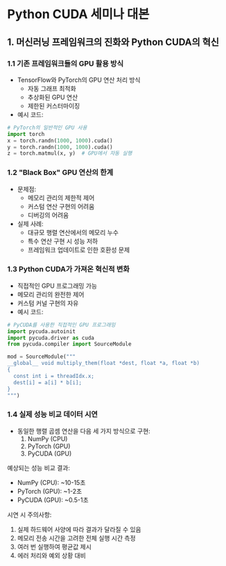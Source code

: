 # Python CUDA 세미나 대본

## 1. 머신러닝 프레임워크의 진화와 Python CUDA의 혁신

### 1.1 기존 프레임워크들의 GPU 활용 방식
- TensorFlow와 PyTorch의 GPU 연산 처리 방식
  * 자동 그래프 최적화
  * 추상화된 GPU 연산
  * 제한된 커스터마이징
- 예시 코드:
```python
# PyTorch의 일반적인 GPU 사용
import torch
x = torch.randn(1000, 1000).cuda()
y = torch.randn(1000, 1000).cuda()
z = torch.matmul(x, y)  # GPU에서 자동 실행
```

### 1.2 "Black Box" GPU 연산의 한계
- 문제점:
  * 메모리 관리의 제한적 제어
  * 커스텀 연산 구현의 어려움
  * 디버깅의 어려움
- 실제 사례:
  * 대규모 행렬 연산에서의 메모리 누수
  * 특수 연산 구현 시 성능 저하
  * 프레임워크 업데이트로 인한 호환성 문제

### 1.3 Python CUDA가 가져온 혁신적 변화
- 직접적인 GPU 프로그래밍 가능
- 메모리 관리의 완전한 제어
- 커스텀 커널 구현의 자유
- 예시 코드:
```python
# PyCUDA를 사용한 직접적인 GPU 프로그래밍
import pycuda.autoinit
import pycuda.driver as cuda
from pycuda.compiler import SourceModule

mod = SourceModule("""
__global__ void multiply_them(float *dest, float *a, float *b)
{
  const int i = threadIdx.x;
  dest[i] = a[i] * b[i];
}
""")
```

### 1.4 실제 성능 비교 데이터 시연
- 동일한 행렬 곱셈 연산을 다음 세 가지 방식으로 구현:
  1. NumPy (CPU)
  2. PyTorch (GPU)
  3. PyCUDA (GPU)

예상되는 성능 비교 결과:
- NumPy (CPU): ~10-15초
- PyTorch (GPU): ~1-2초
- PyCUDA (GPU): ~0.5-1초

시연 시 주의사항:
1. 실제 하드웨어 사양에 따라 결과가 달라질 수 있음
2. 메모리 전송 시간을 고려한 전체 실행 시간 측정
3. 여러 번 실행하여 평균값 제시
4. 에러 처리와 예외 상황 대비
